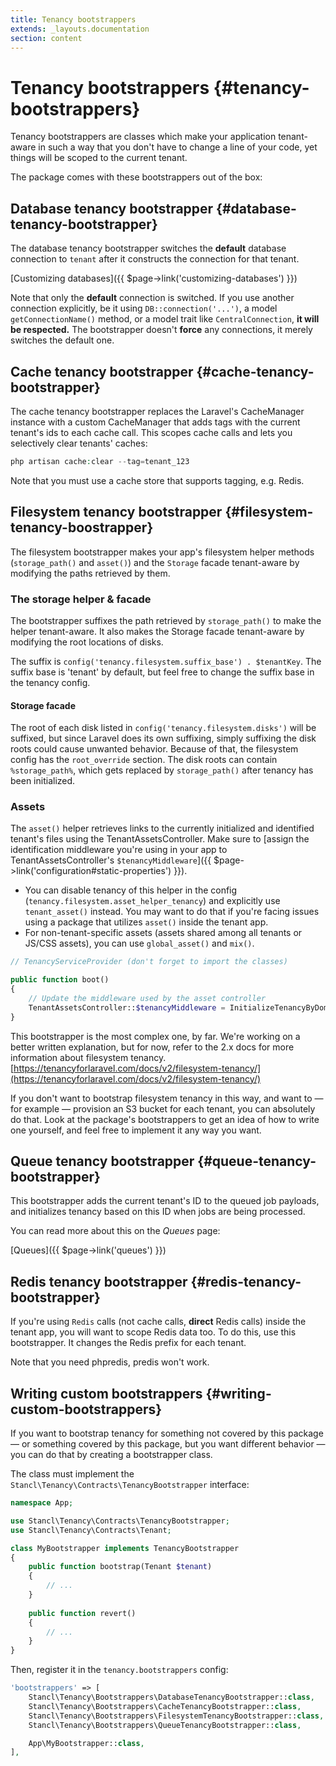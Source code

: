 ```yaml
---
title: Tenancy bootstrappers
extends: _layouts.documentation
section: content
---
```


# Tenancy bootstrappers {#tenancy-bootstrappers}

Tenancy bootstrappers are classes which make your application tenant-aware in such a way that you don't have to change a line of your code, yet things will be scoped to the current tenant.

The package comes with these bootstrappers out of the box:

## Database tenancy bootstrapper {#database-tenancy-bootstrapper}

The database tenancy bootstrapper switches the **default** database connection to `tenant` after it constructs the connection for that tenant.

[Customizing databases]({{ $page->link('customizing-databases') }})

Note that only the **default** connection is switched. If you use another connection explicitly, be it using `DB::connection('...')`, a model `getConnectionName()` method, or a model trait like `CentralConnection`, **it will be respected.** The bootstrapper doesn't **force** any connections, it merely switches the default one.

## Cache tenancy bootstrapper {#cache-tenancy-bootstrapper}

The cache tenancy bootstrapper replaces the Laravel's CacheManager instance with a custom CacheManager that adds tags with the current tenant's ids to each cache call. This scopes cache calls and lets you selectively clear tenants' caches:

```php
php artisan cache:clear --tag=tenant_123
```

Note that you must use a cache store that supports tagging, e.g. Redis.

## Filesystem tenancy bootstrapper {#filesystem-tenancy-boostrapper}

The filesystem bootstrapper makes your app's filesystem helper methods (`storage_path()` and `asset()`) and the `Storage` facade tenant-aware by modifying the paths retrieved by them.

### The storage helper & facade
The bootstrapper suffixes the path retrieved by `storage_path()` to make the helper tenant-aware. It also makes the Storage facade tenant-aware by modifying the root locations of disks.

The suffix is `config('tenancy.filesystem.suffix_base') . $tenantKey`. The suffix base is 'tenant' by default, but feel free to change the suffix base in the tenancy config.

#### Storage facade
The root of each disk listed in `config('tenancy.filesystem.disks')` will be suffixed, but since Laravel does its own suffixing, simply suffixing the disk roots could cause unwanted behavior. Because of that, the filesystem config has the `root_override` section. The disk roots can contain `%storage_path%`, which gets replaced by `storage_path()` after tenancy has been initialized.

### Assets
The `asset()` helper retrieves links to the currently initialized and identified tenant's files using the TenantAssetsController. Make sure to [assign the identification middleware you're using in your app to TenantAssetsController's `$tenancyMiddleware`]({{ $page->link('configuration#static-properties') }}).

- You can disable tenancy of this helper in the config (`tenancy.filesystem.asset_helper_tenancy`) and explicitly use `tenant_asset()` instead. You may want to do that if you're facing issues using a package that utilizes `asset()` inside the tenant app.
- For non-tenant-specific assets (assets shared among all tenants or JS/CSS assets), you can use `global_asset()` and `mix()`.

```php
// TenancyServiceProvider (don't forget to import the classes)

public function boot()
{
    // Update the middleware used by the asset controller
    TenantAssetsController::$tenancyMiddleware = InitializeTenancyByDomainOrSubdomain::class;
}
```

This bootstrapper is the most complex one, by far. We're working on a better written explanation, but for now, refer to the 2.x docs for more information about filesystem tenancy. [https://tenancyforlaravel.com/docs/v2/filesystem-tenancy/](https://tenancyforlaravel.com/docs/v2/filesystem-tenancy/)

If you don't want to bootstrap filesystem tenancy in this way, and want to — for example — provision an S3 bucket for each tenant, you can absolutely do that. Look at the package's bootstrappers to get an idea of how to write one yourself, and feel free to implement it any way you want.

## Queue tenancy bootstrapper {#queue-tenancy-bootstrapper}

This bootstrapper adds the current tenant's ID to the queued job payloads, and initializes tenancy based on this ID when jobs are being processed.

You can read more about this on the *Queues* page:

[Queues]({{ $page->link('queues') }})

## Redis tenancy bootstrapper {#redis-tenancy-bootstrapper}

If you're using `Redis` calls (not cache calls, **direct** Redis calls) inside the tenant app, you will want to scope Redis data too. To do this, use this bootstrapper. It changes the Redis prefix for each tenant.

Note that you need phpredis, predis won't work.

## Writing custom bootstrappers {#writing-custom-bootstrappers}

If you want to bootstrap tenancy for something not covered by this package — or something covered by this package, but you want different behavior — you can do that by creating a bootstrapper class.

The class must implement the `Stancl\Tenancy\Contracts\TenancyBootstrapper` interface:

```php
namespace App;

use Stancl\Tenancy\Contracts\TenancyBootstrapper;
use Stancl\Tenancy\Contracts\Tenant;

class MyBootstrapper implements TenancyBootstrapper
{
    public function bootstrap(Tenant $tenant)
    {
        // ...
    }
	
    public function revert()
    {
        // ...
    }
}
```

Then, register it in the `tenancy.bootstrappers` config:

```php
'bootstrappers' => [
    Stancl\Tenancy\Bootstrappers\DatabaseTenancyBootstrapper::class,
    Stancl\Tenancy\Bootstrappers\CacheTenancyBootstrapper::class,
    Stancl\Tenancy\Bootstrappers\FilesystemTenancyBootstrapper::class,
    Stancl\Tenancy\Bootstrappers\QueueTenancyBootstrapper::class,

    App\MyBootstrapper::class,
],
```